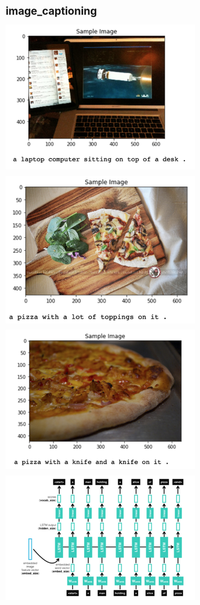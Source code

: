 # image_captioning



![Good Example 1](good1.png)

![Good Example 2](good2.png)

![Failure Example 1](failure.png)

![Flowchart](flowchart.png)
